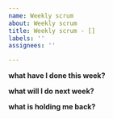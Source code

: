 ```yaml
---
name: Weekly scrum
about: Weekly scrum
title: Weekly scrum - []
labels: ''
assignees: ''

---
```


**what have I done this week?**
> 
**what will I do next week?**
>  
**what is holding me back?**
>
